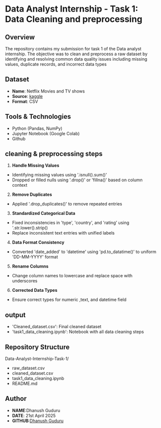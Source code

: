 # Data Analyst Internship - Task 1: Data Cleaning and preprocessing  

## Overview
The repository contains my submission for task 1 of the Data analyst internship. The objective was to clean and preprocess a raw dataset by identifying and resolving common data quality issues including missing values, duplicate records, and incorrect data types 

## Dataset 
- **Name**: Netflix Movies and TV shows
- **Source**: [kaggle](https://www.kaggle.com/datasets/shivamb/netflix-shows)
- **Format**: CSV

## Tools & Technologies
- Python (Pandas, NumPy)
- Jupyter Notebook (Google Colab)
- Github

## cleaning & preprocessing steps
1. **Handle Missing Values**
 - Identifying missing values using '.isnull().sum()'
 - Dropped or filled nulls using '.drop()' or 'fillna()' based on column context
 
2. **Remove Duplicates**
 - Applied '.drop_duplicates()' to remove repeated entries

3. **Standardized Categorical Data**
 - Fixed inconsistencies in 'type', 'country', and 'rating' using '.str.lower().strip()
 - Replace inconsistent text entries with unified labels
 
4. **Data Format Consistency**
 - Converted 'date_added' to 'datetime' using 'pd.to_datatime()' to uniform 'DD-MM-YYYY' format

5. **Rename Columns**
 - Change column names to lowercase and replace space with underscores
   
6. **Corrected Data Types**
 - Ensure correct types for numeric ,text, and datetime field

## output

- 'Cleaned_dataset.csv': Final cleaned dataset
- 'task1_data_cleaning.ipynb': Notebook with all data cleaning steps

## Repository Structure 

Data-Analyst-Internship-Task-1/
- raw_dataset.csv 
- cleaned_dataset.csv
- task1_data_cleaning.ipynb
- README.md

## Author 
- **NAME**:Dhanush Guduru
- **DATE**: 21st April 2025
- **GITHUB**:[Dhanush Guduru](https://github.com/DhanushG07)



